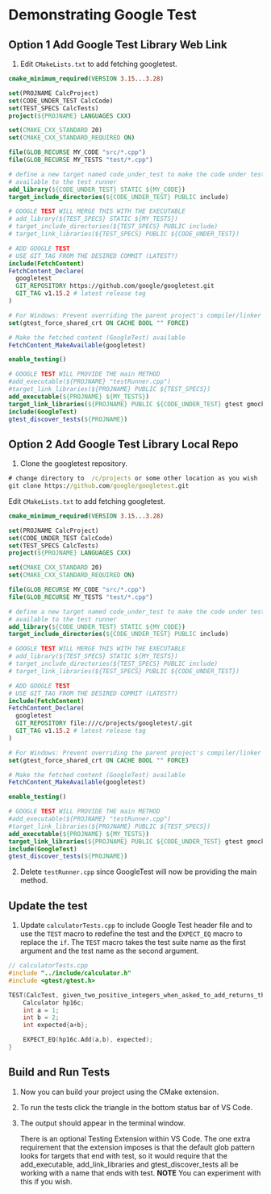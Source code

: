 # Demonstrating Google Test

## Option 1 Add **Google Test Library** Web Link

1. Edit `CMakeLists.txt` to add fetching googletest.

```cmake
cmake_minimum_required(VERSION 3.15...3.28)

set(PROJNAME CalcProject)
set(CODE_UNDER_TEST CalcCode)
set(TEST_SPECS CalcTests)
project(${PROJNAME} LANGUAGES CXX)

set(CMAKE_CXX_STANDARD 20)
set(CMAKE_CXX_STANDARD_REQUIRED ON)

file(GLOB_RECURSE MY_CODE "src/*.cpp")
file(GLOB_RECURSE MY_TESTS "test/*.cpp")

# define a new target named code_under_test to make the code under test
# available to the test runner
add_library(${CODE_UNDER_TEST} STATIC ${MY_CODE})
target_include_directories(${CODE_UNDER_TEST} PUBLIC include)

# GOOGLE TEST WILL MERGE THIS WITH THE EXECUTABLE
# add_library(${TEST_SPECS} STATIC ${MY_TESTS})
# target_include_directories(${TEST_SPECS} PUBLIC include)
# target_link_libraries(${TEST_SPECS} PUBLIC ${CODE_UNDER_TEST})

# ADD GOOGLE TEST
# USE GIT_TAG FROM THE DESIRED COMMIT (LATEST?)
include(FetchContent)
FetchContent_Declare(
  googletest
  GIT_REPOSITORY https://github.com/google/googletest.git
  GIT_TAG v1.15.2 # latest release tag
)

# For Windows: Prevent overriding the parent project's compiler/linker
set(gtest_force_shared_crt ON CACHE BOOL "" FORCE)

# Make the fetched content (GoogleTest) available
FetchContent_MakeAvailable(googletest)

enable_testing()

# GOOGLE TEST WILL PROVIDE THE main METHOD
#add_executable(${PROJNAME} "testRunner.cpp")
#target_link_libraries(${PROJNAME} PUBLIC ${TEST_SPECS})
add_executable(${PROJNAME} ${MY_TESTS})
target_link_libraries(${PROJNAME} PUBLIC ${CODE_UNDER_TEST} gtest gmock gtest_main)
include(GoogleTest)
gtest_discover_tests(${PROJNAME})

```

## Option 2 Add **Google Test Library** Local Repo

1. Clone the googletest repository.

```cmd
# change directory to  /c/projects or some other location as you wish
git clone https://github.com/google/googletest.git
```

Edit `CMakeLists.txt` to add fetching googletest.

```cmake
cmake_minimum_required(VERSION 3.15...3.28)

set(PROJNAME CalcProject)
set(CODE_UNDER_TEST CalcCode)
set(TEST_SPECS CalcTests)
project(${PROJNAME} LANGUAGES CXX)

set(CMAKE_CXX_STANDARD 20)
set(CMAKE_CXX_STANDARD_REQUIRED ON)

file(GLOB_RECURSE MY_CODE "src/*.cpp")
file(GLOB_RECURSE MY_TESTS "test/*.cpp")

# define a new target named code_under_test to make the code under test
# available to the test runner
add_library(${CODE_UNDER_TEST} STATIC ${MY_CODE})
target_include_directories(${CODE_UNDER_TEST} PUBLIC include)

# GOOGLE TEST WILL MERGE THIS WITH THE EXECUTABLE
# add_library(${TEST_SPECS} STATIC ${MY_TESTS})
# target_include_directories(${TEST_SPECS} PUBLIC include)
# target_link_libraries(${TEST_SPECS} PUBLIC ${CODE_UNDER_TEST})

# ADD GOOGLE TEST
# USE GIT_TAG FROM THE DESIRED COMMIT (LATEST?)
include(FetchContent)
FetchContent_Declare(
  googletest
  GIT_REPOSITORY file:///c/projects/googletest/.git
  GIT_TAG v1.15.2 # latest release tag
)

# For Windows: Prevent overriding the parent project's compiler/linker
set(gtest_force_shared_crt ON CACHE BOOL "" FORCE)

# Make the fetched content (GoogleTest) available
FetchContent_MakeAvailable(googletest)

enable_testing()

# GOOGLE TEST WILL PROVIDE THE main METHOD
#add_executable(${PROJNAME} "testRunner.cpp")
#target_link_libraries(${PROJNAME} PUBLIC ${TEST_SPECS})
add_executable(${PROJNAME} ${MY_TESTS})
target_link_libraries(${PROJNAME} PUBLIC ${CODE_UNDER_TEST} gtest gmock gtest_main)
include(GoogleTest)
gtest_discover_tests(${PROJNAME})

```

2. Delete `testRunner.cpp` since GoogleTest will now be providing the main method.

## Update the test

1. Update `calculatorTests.cpp` to include Google Test header file and to use the `TEST` macro to redefine the test and the `EXPECT_EQ` macro to replace the `if`. The `TEST` macro takes the test suite name as the first argument and the test name as the second argument.

```cpp
// calculatorTests.cpp
#include "../include/calculator.h"
#include <gtest/gtest.h>

TEST(CalcTest, given_two_positive_integers_when_asked_to_add_returns_their_sum) {
    Calculator hp16c;
    int a = 1;
    int b = 2;
    int expected{a+b};

    EXPECT_EQ(hp16c.Add(a,b), expected);
}
```

## Build and Run Tests

1. Now you can build your project using the CMake extension.

2. To run the tests click the triangle in the bottom status bar of VS Code.

3. The output should appear in the terminal window.

   There is an optional Testing Extension within VS Code. The one extra requirement that the extension imposes is that the default glob pattern looks for targets that end with test, so it would require that the add_executable, add_link_libraries and gtest_discover_tests all be working with a name that ends with test.
   **NOTE** You can experiment with this if you wish.

